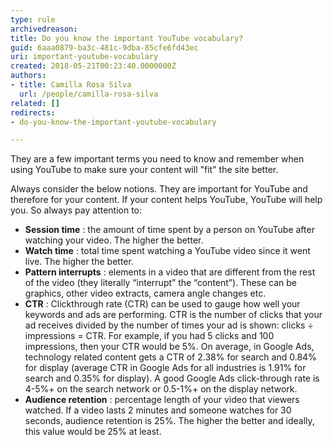 ```yaml
---
type: rule
archivedreason: 
title: Do you know the important YouTube vocabulary?
guid: 6aaa0879-ba3c-481c-9dba-85cfe6fd43ec
uri: important-youtube-vocabulary
created: 2018-05-21T00:23:40.0000000Z
authors:
- title: Camilla Rosa Silva
  url: /people/camilla-rosa-silva
related: []
redirects:
- do-you-know-the-important-youtube-vocabulary

---
```


They are a few important terms you need to know and remember when using YouTube to make sure your content will "fit" the site better.

<!--endintro-->

Always consider the below notions. They are important for YouTube and therefore for your content. If your content helps YouTube, YouTube will help you. So always pay attention to:

* **Session time** : the amount of time spent by a person on YouTube after watching your video. The higher the better.
* **Watch time** : total time spent watching a YouTube video since it went live. The higher the better.
* **Pattern interrupts** : elements in a video that are different from the rest of the video (they literally “interrupt” the “content”). These can be graphics, other video extracts, camera angle changes etc.
* **CTR** : Clickthrough rate (CTR) can be used to gauge how well your keywords and ads are performing. CTR is the number of clicks that your ad receives divided by the number of times your ad is shown: clicks ÷ impressions = CTR. For example, if you had 5 clicks and 100 impressions, then your CTR would be 5%. On average, in Google Ads, technology related content gets a CTR of 2.38% for search and 0.84% for display (average CTR in Google Ads for all industries is 1.91% for search and 0.35% for display). A good Google Ads click-through rate is 4-5%+ on the search network or 0.5-1%+ on the display network.
* **Audience retention** : percentage length of your video that viewers watched. If a video lasts 2 minutes and someone watches for 30 seconds, audience retention is 25%. The higher the better and ideally, this value would be 25% at least.

